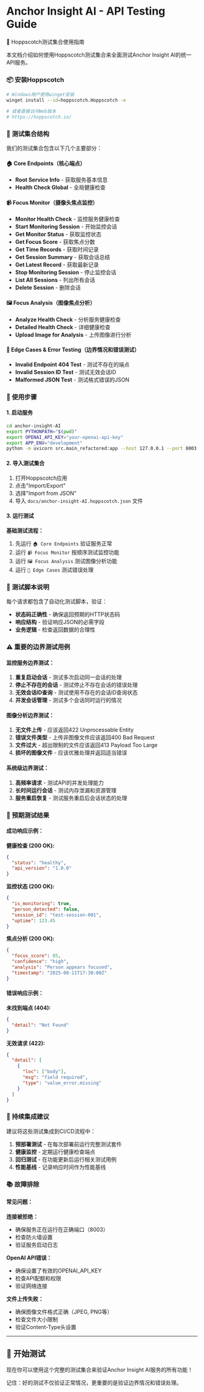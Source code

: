 # Anchor Insight AI - API Testing Guide

🚀 Hoppscotch测试集合使用指南

本文档介绍如何使用Hoppscotch测试集合来全面测试Anchor Insight AI的统一API服务。

### 📦 安装Hoppscotch

```bash
# Windows用户使用winget安装
winget install --id=hoppscotch.Hoppscotch -e

# 或者直接访问Web版本
# https://hoppscotch.io/
```

### 📁 测试集合结构

我们的测试集合包含以下几个主要部分：

#### 🏠 Core Endpoints（核心端点）

- **Root Service Info** - 获取服务基本信息
- **Health Check Global** - 全局健康检查

#### 📹 Focus Monitor（摄像头焦点监控）

- **Monitor Health Check** - 监控服务健康检查
- **Start Monitoring Session** - 开始监控会话
- **Get Monitor Status** - 获取监控状态
- **Get Focus Score** - 获取焦点分数
- **Get Time Records** - 获取时间记录
- **Get Session Summary** - 获取会话总结
- **Get Latest Record** - 获取最新记录
- **Stop Monitoring Session** - 停止监控会话
- **List All Sessions** - 列出所有会话
- **Delete Session** - 删除会话

#### 🖼️ Focus Analysis（图像焦点分析）

- **Analyze Health Check** - 分析服务健康检查
- **Detailed Health Check** - 详细健康检查
- **Upload Image for Analysis** - 上传图像进行分析

#### 🧪 Edge Cases & Error Testing（边界情况和错误测试）

- **Invalid Endpoint 404 Test** - 测试不存在的端点
- **Invalid Session ID Test** - 测试无效会话ID
- **Malformed JSON Test** - 测试格式错误的JSON

### 🔧 使用步骤

#### 1. 启动服务

```bash
cd anchor-insight-AI
export PYTHONPATH="$(pwd)"
export OPENAI_API_KEY="your-openai-api-key"
export APP_ENV="development"
python -m uvicorn src.main_refactored:app --host 127.0.0.1 --port 8003
```

#### 2. 导入测试集合

1. 打开Hoppscotch应用
2. 点击"Import/Export"
3. 选择"Import from JSON"
4. 导入 `docs/anchor-insight-AI.hoppscotch.json` 文件

#### 3. 运行测试

**基础测试流程：**

1. 先运行 `🏠 Core Endpoints` 验证服务正常
2. 运行 `📹 Focus Monitor` 按顺序测试监控功能
3. 运行 `🖼️ Focus Analysis` 测试图像分析功能
4. 运行 `🧪 Edge Cases` 测试错误处理

### 📝 测试脚本说明

每个请求都包含了自动化测试脚本，验证：

- **状态码正确性** - 确保返回预期的HTTP状态码
- **响应结构** - 验证响应JSON的必需字段
- **业务逻辑** - 检查返回数据的合理性

### ⚠️ 重要的边界测试用例

#### 监控服务边界测试：

1. **重复启动会话** - 测试多次启动同一会话的处理
2. **停止不存在的会话** - 测试停止不存在会话的错误处理
3. **无效会话ID查询** - 测试使用不存在的会话ID查询状态
4. **并发会话管理** - 测试多个会话同时运行的情况

#### 图像分析边界测试：

1. **无文件上传** - 应该返回422 Unprocessable Entity
2. **错误文件类型** - 上传非图像文件应该返回400 Bad Request
3. **文件过大** - 超出限制的文件应该返回413 Payload Too Large
4. **损坏的图像文件** - 应该优雅处理并返回适当错误

#### 系统级边界测试：

1. **高频率请求** - 测试API的并发处理能力
2. **长时间运行会话** - 测试内存泄漏和资源管理
3. **服务重启恢复** - 测试服务重启后会话状态的处理

### 🎯 预期测试结果

#### 成功响应示例：

**健康检查 (200 OK):**

```json
{
  "status": "healthy",
  "api_version": "1.0.0"
}
```

**监控状态 (200 OK):**

```json
{
  "is_monitoring": true,
  "person_detected": false,
  "session_id": "test-session-001",
  "uptime": 123.45
}
```

**焦点分析 (200 OK):**

```json
{
  "focus_score": 85,
  "confidence": "high",
  "analysis": "Person appears focused",
  "timestamp": "2025-08-11T17:30:00Z"
}
```

#### 错误响应示例：

**未找到端点 (404):**

```json
{
  "detail": "Not Found"
}
```

**无效请求 (422):**

```json
{
  "detail": [
    {
      "loc": ["body"],
      "msg": "field required",
      "type": "value_error.missing"
    }
  ]
}
```

### 🔄 持续集成建议

建议将这些测试集成到CI/CD流程中：

1. **预部署测试** - 在每次部署前运行完整测试套件
2. **健康监控** - 定期运行健康检查端点
3. **回归测试** - 在功能更新后运行相关测试用例
4. **性能基线** - 记录响应时间作为性能基线

### 📚 故障排除

#### 常见问题：

**连接被拒绝：**

- 确保服务正在运行在正确端口（8003）
- 检查防火墙设置
- 验证服务启动日志

**OpenAI API错误：**

- 确保设置了有效的OPENAI_API_KEY
- 检查API配额和权限
- 验证网络连接

**文件上传失败：**

- 确保图像文件格式正确（JPEG, PNG等）
- 检查文件大小限制
- 验证Content-Type头设置

---

## 🎉 开始测试

现在你可以使用这个完整的测试集合来验证Anchor Insight AI服务的所有功能！

记住：好的测试不仅验证正常情况，更重要的是验证边界情况和错误处理。
